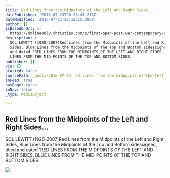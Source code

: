 ```yaml
---
title: Red Lines from the Midpoints of the Left and Right Sides...
datePublished: '2016-07-23T20:23:43.213Z'
dateModified: '2016-07-23T20:12:15.386Z'
author: []
isBasedOnUrl: >-
  https://onlineonly.christies.com/s/first-open-post-war-contemporary-art/red-lines-midpoints-left-right-sides-3/30091
description: >-
  SOL LEWITT (1928-2007)Red Lines from the Midpoints of the Left and Right
  Sides, Blue Lines from the Midpoints of the Top and Bottom sidessigned, titled
  and dated 'RED LINES FROM THE MIDPOINTS OF THE LEFT AND RIGHT SIDES. BLUE
  LINES FROM THE MID-POINTS OF THE TOP AND BOTTOM SIDES.
publisher: {}
via: {}
starred: false
sourcePath: _posts/2016-07-23-red-lines-from-the-midpoints-of-the-left-and-right-sides.md
inFeed: true
hasPage: false
inNav: false
_type: MediaObject

---
```

<article style=""><h1>Red Lines from the Midpoints of the Left and Right Sides...</h1><p>SOL LEWITT (1928-2007)Red Lines from the Midpoints of the Left and Right Sides, Blue Lines from the Midpoints of the Top and Bottom sidessigned, titled and dated 'RED LINES FROM THE MIDPOINTS OF THE LEFT AND RIGHT SIDES. BLUE LINES FROM THE MID-POINTS OF THE TOP AND BOTTOM SIDES.</p><img src="https://pccdn.perfectchannel.com/christies/live/images/item/FOPWC13615/6012162/original/NYR_13615_0003.jpg" /></article>